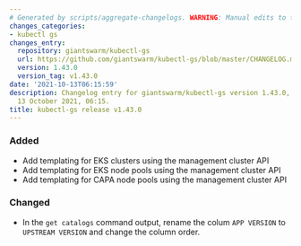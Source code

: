 ```yaml
---
# Generated by scripts/aggregate-changelogs. WARNING: Manual edits to this files will be overwritten.
changes_categories:
- kubectl gs
changes_entry:
  repository: giantswarm/kubectl-gs
  url: https://github.com/giantswarm/kubectl-gs/blob/master/CHANGELOG.md#1430---2021-10-13
  version: 1.43.0
  version_tag: v1.43.0
date: '2021-10-13T06:15:59'
description: Changelog entry for giantswarm/kubectl-gs version 1.43.0, published on
  13 October 2021, 06:15.
title: kubectl-gs release v1.43.0
---
```


### Added
- Add templating for EKS clusters using the management cluster API
- Add templating for EKS node pools using the management cluster API
- Add templating for CAPA node pools using the management cluster API
### Changed
- In the `get catalogs` command output, rename the colum `APP VERSION` to `UPSTREAM VERSION` and change the column order.
